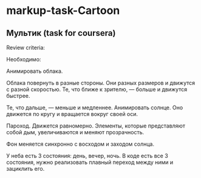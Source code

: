 # markup-task-Cartoon
<h2>Мультик (task for coursera)</h2>
 <p>Review criteria: </p>
 <p>Необходимо:</p>  
<p> Анимировать облака. </p>
 <p>Облака повернуть в разные стороны. Они разных размеров и движутся с разной скоростью. Те, что ближе к зрителю, — больше и движутся быстрее. </p>
 <p>Те, что дальше, — меньше и медленнее. Анимировать солнце. Оно движется по кругу и вращается вокруг своей оси. </p>
<p> Пароход. Движется равномерно. Элементы, которые представляют собой дым, увеличиваются и меняют прозрачность. </p>
 <p>Фон меняется синхронно с восходом и заходом солнца. </p>
 <p>У неба есть 3 состояния: день, вечер, ночь. В коде есть все 3 состояния, нужно реализовать плавный переход между ними и зациклить его.</p>
